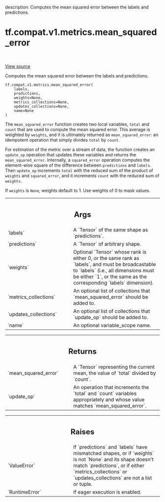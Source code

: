 description: Computes the mean squared error between the labels and predictions.

<div itemscope itemtype="http://developers.google.com/ReferenceObject">
<meta itemprop="name" content="tf.compat.v1.metrics.mean_squared_error" />
<meta itemprop="path" content="Stable" />
</div>

# tf.compat.v1.metrics.mean_squared_error

<!-- Insert buttons and diff -->

<table class="tfo-notebook-buttons tfo-api nocontent" align="left">

</table>

<a target="_blank" class="external" href="/code/stable/tensorflow/python/ops/metrics_impl.py">View source</a>



Computes the mean squared error between the labels and predictions.


<pre class="devsite-click-to-copy prettyprint lang-py tfo-signature-link">
<code>tf.compat.v1.metrics.mean_squared_error(
    labels,
    predictions,
    weights=None,
    metrics_collections=None,
    updates_collections=None,
    name=None
)
</code></pre>



<!-- Placeholder for "Used in" -->

The `mean_squared_error` function creates two local variables,
`total` and `count` that are used to compute the mean squared error.
This average is weighted by `weights`, and it is ultimately returned as
`mean_squared_error`: an idempotent operation that simply divides `total` by
`count`.

For estimation of the metric over a stream of data, the function creates an
`update_op` operation that updates these variables and returns the
`mean_squared_error`. Internally, a `squared_error` operation computes the
element-wise square of the difference between `predictions` and `labels`. Then
`update_op` increments `total` with the reduced sum of the product of
`weights` and `squared_error`, and it increments `count` with the reduced sum
of `weights`.

If `weights` is `None`, weights default to 1. Use weights of 0 to mask values.

<!-- Tabular view -->
 <table class="responsive fixed orange">
<colgroup><col width="214px"><col></colgroup>
<tr><th colspan="2"><h2 class="add-link">Args</h2></th></tr>

<tr>
<td>
`labels`<a id="labels"></a>
</td>
<td>
A `Tensor` of the same shape as `predictions`.
</td>
</tr><tr>
<td>
`predictions`<a id="predictions"></a>
</td>
<td>
A `Tensor` of arbitrary shape.
</td>
</tr><tr>
<td>
`weights`<a id="weights"></a>
</td>
<td>
Optional `Tensor` whose rank is either 0, or the same rank as
`labels`, and must be broadcastable to `labels` (i.e., all dimensions must
be either `1`, or the same as the corresponding `labels` dimension).
</td>
</tr><tr>
<td>
`metrics_collections`<a id="metrics_collections"></a>
</td>
<td>
An optional list of collections that
`mean_squared_error` should be added to.
</td>
</tr><tr>
<td>
`updates_collections`<a id="updates_collections"></a>
</td>
<td>
An optional list of collections that `update_op` should
be added to.
</td>
</tr><tr>
<td>
`name`<a id="name"></a>
</td>
<td>
An optional variable_scope name.
</td>
</tr>
</table>



<!-- Tabular view -->
 <table class="responsive fixed orange">
<colgroup><col width="214px"><col></colgroup>
<tr><th colspan="2"><h2 class="add-link">Returns</h2></th></tr>

<tr>
<td>
`mean_squared_error`<a id="mean_squared_error"></a>
</td>
<td>
A `Tensor` representing the current mean, the value of
`total` divided by `count`.
</td>
</tr><tr>
<td>
`update_op`<a id="update_op"></a>
</td>
<td>
An operation that increments the `total` and `count` variables
appropriately and whose value matches `mean_squared_error`.
</td>
</tr>
</table>



<!-- Tabular view -->
 <table class="responsive fixed orange">
<colgroup><col width="214px"><col></colgroup>
<tr><th colspan="2"><h2 class="add-link">Raises</h2></th></tr>

<tr>
<td>
`ValueError`<a id="ValueError"></a>
</td>
<td>
If `predictions` and `labels` have mismatched shapes, or if
`weights` is not `None` and its shape doesn't match `predictions`, or if
either `metrics_collections` or `updates_collections` are not a list or
tuple.
</td>
</tr><tr>
<td>
`RuntimeError`<a id="RuntimeError"></a>
</td>
<td>
If eager execution is enabled.
</td>
</tr>
</table>

